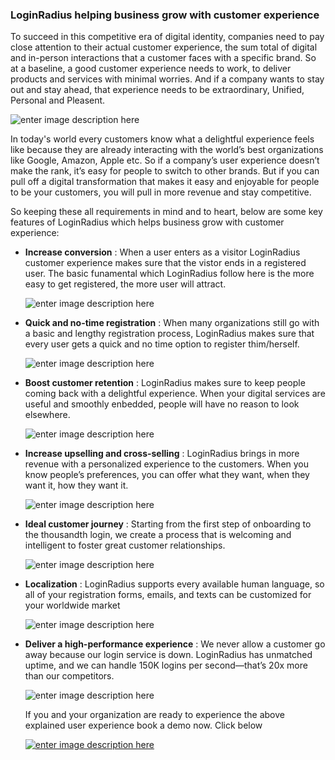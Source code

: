 
### LoginRadius helping business grow with customer experience

To succeed in this competitive era of digital identity, companies need to pay close attention to their actual customer experience, the sum total of digital and in-person interactions that a customer faces with a specific brand. So at a baseline, a good customer experience needs to work, to deliver products and services with minimal worries. And if a company wants to stay out and stay ahead, that experience needs to be extraordinary, Unified, Personal and Pleasent.

![enter image description here](https://apidocs.lrcontent.com/images/AA_195215dee2f4ce679e2.31293807.png "enter image title here")

In today's world every customers know what a delightful experience feels like because they are already interacting with the world’s best organizations like Google, Amazon, Apple etc. So if a company’s user experience doesn’t make the rank, it’s easy for people to switch to other brands. But if you can pull off a digital transformation that makes it easy and enjoyable for people to be your customers, you will pull in more revenue and stay competitive.

So keeping these all requirements in mind and to heart, below are some key features of LoginRadius which helps business grow with customer experience:

- **Increase conversion** : When a user enters as a visitor LoginRadius customer experience makes sure that the vistor ends in a registered user. The basic funamental which LoginRadius follow here is the more easy to get registered, the more user will attract.

    ![enter image description here](https://apidocs.lrcontent.com/images/A_34535dee2eba1bbf56.67636508.png "enter image title here") 

- **Quick and no-time registration** : When many organizations still go with a basic and lengthy registration process, LoginRadius makes sure that every user gets a quick and no time option to register thim/herself.

    ![enter image description here](https://apidocs.lrcontent.com/images/B_73485dee2d86350485.84999230.png "enter image title here") 


- **Boost customer retention** : LoginRadius makes sure to keep people coming back with a delightful experience. When your digital services are useful and smoothly enbedded, people will have no reason to look elsewhere.

    ![enter image description here](https://apidocs.lrcontent.com/images/C_218675dee2c35402ba1.02287365.png "enter image title here") 

- **Increase upselling and cross-selling** : LoginRadius brings in more revenue with a personalized experience to the customers. When you know people’s preferences, you can offer what they want, when they want it, how they want it.

    ![enter image description here](https://apidocs.lrcontent.com/images/f8144bec-9ab6-4909-a036-d305e2e5a8b0_117215dee2bb4b78c31.04010604.png "enter image title here")

- **Ideal customer journey** : Starting from the first step of onboarding to the thousandth login, we create a process that is welcoming and intelligent to foster great customer relationships.

    ![enter image description here](https://apidocs.lrcontent.com/images/CJ_309765dee3254cde3c9.96222836.png "enter image title here")
- **Localization** : LoginRadius supports every available human language, so all of your registration forms, emails, and texts can be customized for your worldwide market

    ![enter image description here](https://apidocs.lrcontent.com/images/L_206805dee32d6c9c0f9.21361621.png "enter image title here")

- **Deliver a high-performance experience** : We never allow a customer go away because our login service is down. LoginRadius has unmatched uptime, and we can handle 150K logins per second—that’s 20x more than our competitors.

    ![enter image description here](https://apidocs.lrcontent.com/images/HP_15925dee344a944c73.10839663.png "enter image title here")
    
    If you and your organization are ready to experience the above explained user experience book a demo now. Click below
    
    [![enter image description here](https://apidocs.lrcontent.com/images/download_84705dee34c575d686.60372904.png "enter image title here")](https://www.loginradius.com/book-a-demo/)
    














